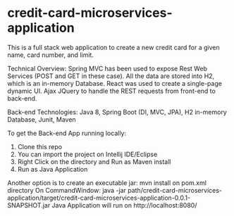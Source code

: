 # credit-card-microservices-application
This is a full stack web application to create a new credit card for a given name, card number, and limit.

Technical Overview:
Spring MVC has been used to expose Rest Web Services (POST and GET in these case).  All the data are stored into H2, which is an in-memory Database. 
React was used to create a single-page dynamic UI.  Ajax JQuery to handle the REST requests from front-end to back-end.

Back-end Technologies:
Java 8, Spring Boot (DI, MVC, JPA), H2 in-memory Database, Junit, Maven

To get the Back-end App running locally:
1. Clone this repo
2. You can import the project on Intellij IDE/Eclipse
3. Right Click on the directory and Run as Maven install
4. Run as Java Application

Another option is to create an executable jar:
mvn install on pom.xml directory
On CommandWindow: java -jar path/credit-card-microservices-application/target/credit-card-microservices-application-0.0.1-SNAPSHOT.jar
Java Application will run on http://localhost:8080/
